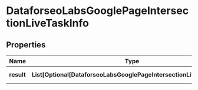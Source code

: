 # DataforseoLabsGooglePageIntersectionLiveTaskInfo


## Properties

| Name | Type | Description | Notes |
|------------ | ------------- | ------------- | -------------|
**result** | **List[Optional[DataforseoLabsGooglePageIntersectionLiveResultInfo]]** | array of results |[optional]|